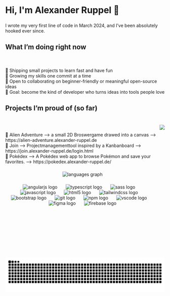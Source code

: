 <br clear="both">

<h1 align="left">Hi, I'm Alexander Ruppel 👋</h1>

###

<p align="left">I wrote my very first line of code in March 2024, and I’ve been absolutely hooked ever since.</p>

###

<h2 align="left">What I’m doing right now</h2>

###

<br clear="both">

<p align="left">🔭 Shipping small projects to learn fast and have fun  <br>🌱 Growing my skills one commit at a time  <br>🤝 Open to collaborating on beginner-friendly or meaningful open-source ideas  <br>🧭 Goal: become the kind of developer who turns ideas into tools people love</p>

###

<h2 align="left">Projects I’m proud of (so far)</h2>

###

<br clear="both">

<img align="right" height="419" src="https://media.giphy.com/media/J2awouDsf23R2vo2p5/giphy.gif"  />

###

<p align="left">🚀 Alien Adventure --> a small 2D Broswergame drawed into a canvas --> https://alien-adventure.alexander-ruppel.de<br>🧩 Join --> Projectmanagementtool inspired by a Kanbanboard --> https://join.alexander-ruppel.de/login.html<br>🎯 Pokédex --> A Pokédex web app to browse Pokémon and save your favorites. --> https://pokedex.alexander-ruppel.de/</p>

###

<div align="center">
  <img src="https://github-readme-stats.vercel.app/api/top-langs?username=AlxRpp&locale=en&hide_title=true&layout=compact&card_width=320&langs_count=5&theme=onedark&hide_border=true&order=2" height="234" alt="languages graph"  />
</div>

###

<div align="center">
  <img src="https://cdn.simpleicons.org/angular/DD0031" height="35" alt="angularjs logo"  />
  <img width="18" />
  <img src="https://cdn.simpleicons.org/typescript/3178C6" height="35" alt="typescript logo"  />
  <img width="18" />
  <img src="https://cdn.simpleicons.org/sass/CC6699" height="35" alt="sass logo"  />
  <img width="18" />
  <img src="https://cdn.simpleicons.org/javascript/F7DF1E" height="35" alt="javascript logo"  />
  <img width="18" />
  <img src="https://cdn.simpleicons.org/html5/E34F26" height="35" alt="html5 logo"  />
  <img width="18" />
  <img src="https://cdn.simpleicons.org/tailwindcss/06B6D4" height="35" alt="tailwindcss logo"  />
  <img width="18" />
  <img src="https://cdn.simpleicons.org/bootstrap/7952B3" height="35" alt="bootstrap logo"  />
  <img width="18" />
  <img src="https://cdn.simpleicons.org/git/F05032" height="35" alt="git logo"  />
  <img width="18" />
  <img src="https://cdn.simpleicons.org/npm/CB3837" height="35" alt="npm logo"  />
  <img width="18" />
  <img src="https://cdn.jsdelivr.net/gh/devicons/devicon/icons/vscode/vscode-original.svg" height="35" alt="vscode logo"  />
  <img width="18" />
  <img src="https://cdn.jsdelivr.net/gh/devicons/devicon/icons/figma/figma-original.svg" height="35" alt="figma logo"  />
  <img width="18" />
  <img src="https://cdn.simpleicons.org/firebase/FFCA28" height="35" alt="firebase logo"  />
</div>

###

<br clear="both">

<img src="https://raw.githubusercontent.com/AlxRpp/AlxRpp/output/snake.svg" alt="Snake animation" />

###
